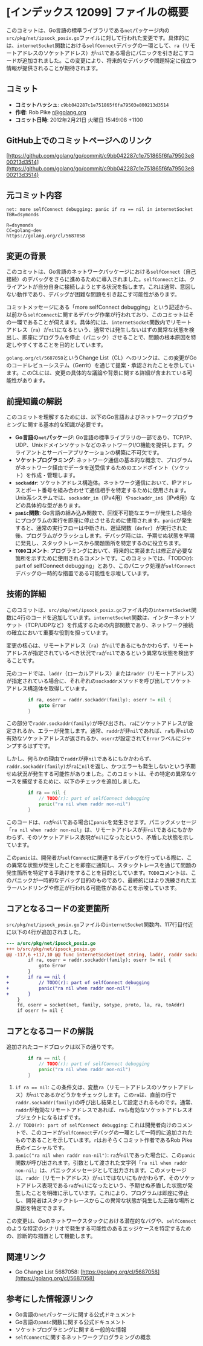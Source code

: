 # [インデックス 12099] ファイルの概要

このコミットは、Go言語の標準ライブラリである`net`パッケージ内の`src/pkg/net/ipsock_posix.go`ファイルに対して行われた変更です。具体的には、`internetSocket`関数における`selfConnect`デバッグの一環として、`ra`（リモートアドレスのソケットアドレス）が`nil`である場合にパニックを引き起こすコードが追加されました。この変更により、将来的なデバッグや問題特定に役立つ情報が提供されることが期待されます。

## コミット

- **コミットハッシュ**: `c9bb042287c1e751865f6fa79503e800213d3514`
- **作者**: Rob Pike <r@golang.org>
- **コミット日時**: 2012年2月21日 火曜日 15:49:08 +1100

## GitHub上でのコミットページへのリンク

[https://github.com/golang/go/commit/c9bb042287c1e751865f6fa79503e800213d3514](https://github.com/golang/go/commit/c9bb042287c1e751865f6fa79503e800213d3514)

## 元コミット内容

```
net: more selfConnect debugging: panic if ra == nil in internetSocket
TBR=dsymonds

R=dsymonds
CC=golang-dev
https://golang.org/cl/5687058
```

## 変更の背景

このコミットは、Go言語のネットワークパッケージにおける`selfConnect`（自己接続）のデバッグをさらに進めるために導入されました。`selfConnect`とは、クライアントが自分自身に接続しようとする状況を指します。これは通常、意図しない動作であり、デバッグが困難な問題を引き起こす可能性があります。

コミットメッセージにある「more selfConnect debugging」という記述から、以前から`selfConnect`に関するデバッグ作業が行われており、このコミットはその一環であることが伺えます。具体的には、`internetSocket`関数内でリモートアドレス（`ra`）が`nil`になるという、通常では発生しないはずの異常な状態を検出し、即座にプログラムを停止（パニック）させることで、問題の根本原因を特定しやすくすることを目的としています。

`golang.org/cl/5687058`というChange List（CL）へのリンクは、この変更がGoのコードレビューシステム（Gerrit）を通じて提案・承認されたことを示しています。このCLには、変更の具体的な議論や背景に関する詳細が含まれている可能性があります。

## 前提知識の解説

このコミットを理解するためには、以下のGo言語およびネットワークプログラミングに関する基本的な知識が必要です。

*   **Go言語の`net`パッケージ**: Go言語の標準ライブラリの一部であり、TCP/IP、UDP、UnixドメインソケットなどのネットワークI/O機能を提供します。クライアントとサーバーアプリケーションの構築に不可欠です。
*   **ソケットプログラミング**: ネットワーク通信の基本的な概念で、プログラムがネットワーク経由でデータを送受信するためのエンドポイント（ソケット）を作成・管理します。
*   **`sockaddr`**: ソケットアドレス構造体。ネットワーク通信において、IPアドレスとポート番号を組み合わせて通信相手を特定するために使用されます。Unix系システムでは、`sockaddr_in`（IPv4用）や`sockaddr_in6`（IPv6用）などの具体的な型があります。
*   **`panic`関数**: Go言語の組み込み関数で、回復不可能なエラーが発生した場合にプログラムの実行を即座に停止させるために使用されます。`panic`が発生すると、通常の実行フローは中断され、遅延関数（`defer`）が実行された後、プログラムがクラッシュします。デバッグ時には、予期せぬ状態を早期に発見し、スタックトレースから問題箇所を特定するのに役立ちます。
*   **`TODO`コメント**: プログラミングにおいて、将来的に実装または修正が必要な箇所を示すために使用されるコメントです。このコミットでは、「TODO(r): part of selfConnect debugging」とあり、このパニック処理が`selfConnect`デバッグの一時的な措置である可能性を示唆しています。

## 技術的詳細

このコミットは、`src/pkg/net/ipsock_posix.go`ファイル内の`internetSocket`関数に4行のコードを追加しています。`internetSocket`関数は、インターネットソケット（TCP/UDPなど）を作成するための内部関数であり、ネットワーク接続の確立において重要な役割を担っています。

変更の核心は、リモートアドレス（`ra`）が`nil`であるにもかかわらず、リモートアドレスが指定されているべき状況で`ra`が`nil`であるという異常な状態を検出することです。

元のコードでは、`laddr`（ローカルアドレス）または`raddr`（リモートアドレス）が指定されている場合に、それぞれの`sockaddr`メソッドを呼び出してソケットアドレス構造体を取得しています。

```go
		if ra, oserr = raddr.sockaddr(family); oserr != nil {
			goto Error
		}
```

この部分で`raddr.sockaddr(family)`が呼び出され、`ra`にソケットアドレスが設定されるか、エラーが発生します。通常、`raddr`が非`nil`であれば、`ra`も非`nil`の有効なソケットアドレスが返されるか、`oserr`が設定されて`Error`ラベルにジャンプするはずです。

しかし、何らかの理由で`raddr`が非`nil`であるにもかかわらず、`raddr.sockaddr(family)`が`ra`に`nil`を返し、かつエラーも発生しないという予期せぬ状況が発生する可能性がありました。このコミットは、その特定の異常なケースを捕捉するために、以下のチェックを追加しました。

```go
		if ra == nil {
			// TODO(r): part of selfConnect debugging
			panic("ra nil when raddr non-nil")
		}
```

このコードは、`ra`が`nil`である場合に`panic`を発生させます。パニックメッセージ「`ra nil when raddr non-nil`」は、リモートアドレスが非`nil`であるにもかかわらず、そのソケットアドレス表現が`nil`になったという、矛盾した状態を示しています。

この`panic`は、開発者が`selfConnect`に関連するデバッグを行っている際に、この異常な状態が発生したことを即座に通知し、スタックトレースを通じて問題の発生箇所を特定する手助けをすることを目的としています。`TODO`コメントは、このパニックが一時的なデバッグ目的のものであり、最終的にはより洗練されたエラーハンドリングや修正が行われる可能性があることを示唆しています。

## コアとなるコードの変更箇所

`src/pkg/net/ipsock_posix.go`ファイルの`internetSocket`関数内、117行目付近に以下の4行が追加されました。

```diff
--- a/src/pkg/net/ipsock_posix.go
+++ b/src/pkg/net/ipsock_posix.go
@@ -117,6 +117,10 @@ func internetSocket(net string, laddr, raddr sockaddr, sotype, proto int, mode s
 		if ra, oserr = raddr.sockaddr(family); oserr != nil {
 			goto Error
 		}
+		if ra == nil {
+			// TODO(r): part of selfConnect debugging
+			panic("ra nil when raddr non-nil")
+		}
 	}
 	fd, oserr = socket(net, family, sotype, proto, la, ra, toAddr)
 	if oserr != nil {
```

## コアとなるコードの解説

追加されたコードブロックは以下の通りです。

```go
		if ra == nil {
			// TODO(r): part of selfConnect debugging
			panic("ra nil when raddr non-nil")
		}
```

1.  `if ra == nil`: この条件文は、変数`ra`（リモートアドレスのソケットアドレス）が`nil`であるかどうかをチェックします。この`ra`は、直前の行で`raddr.sockaddr(family)`の呼び出し結果として設定されるものです。通常、`raddr`が有効なリモートアドレスであれば、`ra`も有効なソケットアドレスオブジェクトになるはずです。
2.  `// TODO(r): part of selfConnect debugging`: これは開発者向けのコメントで、このコードが`selfConnect`デバッグの一環として一時的に追加されたものであることを示しています。`r`はおそらくコミット作者であるRob Pike氏のイニシャルです。
3.  `panic("ra nil when raddr non-nil")`: `ra`が`nil`であった場合に、この`panic`関数が呼び出されます。引数として渡された文字列「`ra nil when raddr non-nil`」は、パニックメッセージとして出力されます。このメッセージは、`raddr`（リモートアドレス）が`nil`ではないにもかかわらず、そのソケットアドレス表現である`ra`が`nil`になったという、予期せぬ矛盾した状態が発生したことを明確に示しています。これにより、プログラムは即座に停止し、開発者はスタックトレースからこの異常な状態が発生した正確な場所と原因を特定できます。

この変更は、Goのネットワークスタックにおける潜在的なバグや、`selfConnect`のような特定のシナリオで発生する可能性のあるエッジケースを特定するための、診断的な措置として機能します。

## 関連リンク

*   Go Change List 5687058: [https://golang.org/cl/5687058](https://golang.org/cl/5687058)

## 参考にした情報源リンク

*   Go言語の`net`パッケージに関する公式ドキュメント
*   Go言語の`panic`関数に関する公式ドキュメント
*   ソケットプログラミングに関する一般的な情報
*   `selfConnect`に関するネットワークプログラミングの概念
